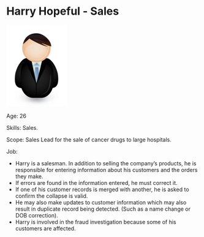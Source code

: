 <!-- SPDX-License-Identifier: Apache-2.0 -->

# Harry Hopeful - Sales

![Icon](harry-hopeful.png)

Age: 26

Skills: Sales.

Scope: Sales Lead for the sale of cancer drugs to large hospitals.

Job:
* Harry is a salesman. In addition to selling the company’s products,
he is responsible for entering information about his customers and
the orders they make.
* If errors are found in the information entered, he must correct it.
* If one of his customer records is merged with another, he is asked
to confirm the collapse is valid.
* He may also make updates to customer information which may also
result in duplicate record being detected.
(Such as a name change or DOB correction). 
* Harry is involved in the fraud investigation because some of his
customers are affected.
